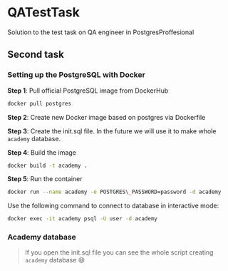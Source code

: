 # QATestTask

Solution to the test task on QA engineer in PostgresProffesional

## Second task

### Setting up the PostgreSQL with Docker

**Step 1**: Pull official PostgreSQL image from DockerHub

```sh
docker pull postgres
```

**Step 2**: Create new Docker image based on postgres via Dockerfile

**Step 3**: Create the init.sql file. In the future we will use it to 
make whole `academy` database.

**Step 4**: Build the image

```sh
docker build -t academy .
```

**Step 5**: Run the container

```sh
docker run --name academy -e POSTGRES\_PASSWORD=password -d academy
```

Use the following command to connect to database in interactive mode:

```sh
docker exec -it academy psql -U user -d academy
```

### Academy database

> If you open the init.sql file you can see the whole script creating 
`academy` database :smile:
